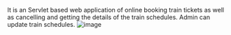 It is an Servlet based web application of online booking train tickets as well as cancelling and getting the details of the train schedules. Admin can update train schedules.
![image](https://github.com/Mhatre2/Railway-ticket-reservation/assets/165458498/eea0c30f-cf84-4371-a6c1-20c9fd3fd81f)

